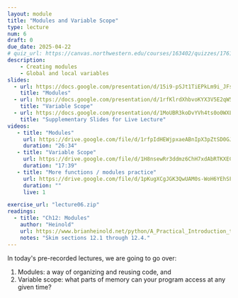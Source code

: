 ```yaml
---
layout: module
title: "Modules and Variable Scope"
type: lecture
num: 6
draft: 0
due_date: 2025-04-22
# quiz_url: https://canvas.northwestern.edu/courses/163402/quizzes/176141
description:
    - Creating modules
    - Global and local variables
slides:
  - url: https://docs.google.com/presentation/d/15i9-pSJt1TiEPkLm9i_JFsh32CuFiBXl/edit?usp=sharing&ouid=117551212520532352302&rtpof=true&sd=true
    title: "Modules"
  - url: https://docs.google.com/presentation/d/1rfKlrdXhbvoKYX3V5E2qW5Qo2dOcuz3s/edit?usp=sharing&ouid=117551212520532352302&rtpof=true&sd=true
    title: "Variable Scope"
  - url: https://docs.google.com/presentation/d/1MoUBR3koDvYVh4ts0o0WXLBMZ-yI49hV/edit?usp=sharing&ouid=117551212520532352302&rtpof=true&sd=true
    title: "Supplementary Slides for Live Lecture"
videos:
   - title: "Modules"
     url: https://drive.google.com/file/d/1rfpIdHEWjpxaeABnIpX3pZtSD0GJk_ZZ/view?usp=sharing
     duration: "26:34"
   - title: "Variable Scope"
     url: https://drive.google.com/file/d/1H8nsewRr3ddmz6ChH7xdAbRTKXEC7aT2/view?usp=sharing
     duration: "17:39"
   - title: "More functions / modules practice"
     url: https://drive.google.com/file/d/1pKugXCgJGK3QwUAM0s-WoH6YEhSF2XcW/view?usp=sharing
     duration: ""
     live: 1

exercise_url: "lecture06.zip"
readings:
  - title: "Ch12: Modules"
    author: "Heinold"
    url: https://www.brianheinold.net/python/A_Practical_Introduction_to_Python_Programming_Heinold.pdf
    notes: "Skim sections 12.1 through 12.4."
---
```


In today's pre-recorded lectures, we are going to go over:
1. Modules: a way of organizing and reusing code, and
2. Variable scope: what parts of memory can your program access at any given time?
